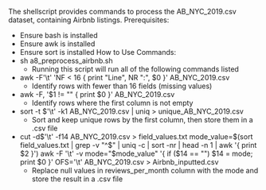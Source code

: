 The shellscript provides commands to process the AB_NYC_2019.csv dataset, containing Airbnb listings. 
Prerequisites:
  - Ensure bash is installed
  - Ensure awk is installed
  - Ensure sort is installed
How to Use Commands:
  - sh a8_preprocess_airbnb.sh
      - Running this script will run all of the following commands listed
  - awk -F'\t' 'NF < 16 { print "Line", NR ":", $0 }' AB_NYC_2019.csv
      - Identify rows with fewer than 16 fields (missing values)
  - awk -F, '$1 != "" { print $0 }' AB_NYC_2019.csv
      - Identify rows where the first column is not empty
  - sort -t $'\t' -k1 AB_NYC_2019.csv | uniq > unique_AB_NYC_2019.csv
      - Sort and keep unique rows by the first column, then store them in a .csv file
  - cut -d$'\t' -f14 AB_NYC_2019.csv > field_values.txt
    mode_value=$(sort field_values.txt | grep -v "^$" | uniq -c | sort -nr | head -n 1 | awk '{ print $2 }')
    awk -F '\t' -v mode="$mode_value" '{ if ($14 == "") $14 = mode; print $0 }' OFS='\t' AB_NYC_2019.csv > Airbnb_inputted.csv
      - Replace null values in reviews_per_month column with the mode and store the result in a .csv file
